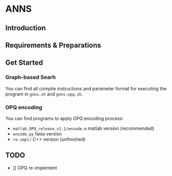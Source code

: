 # ANNS

## Introduction

## Requirements & Preparations

## Get Started

### Graph-based Searh

You can find all compile instructions and parameter format for executing the program in
`gnns.sh` and `gnns-opq.sh`.

### OPQ encoding

You can find programs to apply OPQ encoding process:
+ `matlab_OPQ_release_v1.1/encode.m` matlab version (recommended)
+ `encode.py` faiss version
+ `re-impl/` C++ version (unfinished)

## TODO

- [] OPQ re-implement